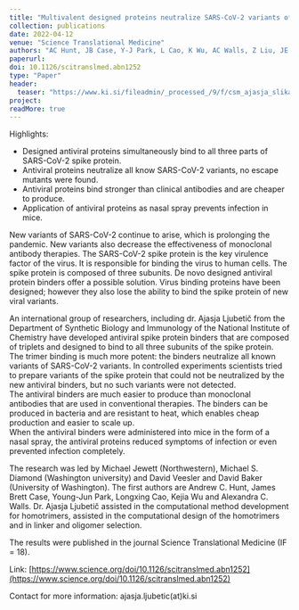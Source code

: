 ```yaml
---
title: "Multivalent designed proteins neutralize SARS-CoV-2 variants of concern and confer protection against infection in mice"
collection: publications
date: 2022-04-12
venue: "Science Translational Medicine"
authors: "AC Hunt, JB Case, Y-J Park, L Cao, K Wu, AC Walls, Z Liu, JE Bowen, H-W Yeh, S Saini, L Helms, YT Zhao, T-Y Hsiang, TN Starr, I Goreshnik, L Kozodoy, L Carter, R Ravichandran, LB Green, WL Matochko, CA Thomson, B Vögeli, A Krüger, LA VanBlargan, RE Chen, B Ying, AL Bailey, NM Kafai, SE Boyken, A Ljubetič, N Edman, G Ueda, CM Chow, M Johnson, A Addetia, M-J Navarro, N Panpradist, M Gale, BS Freedman, JD Bloom, H Ruohola-Baker, SPJ Whelan, L Stewart, MS Diamond, D Veesler, MC Jewett, D Baker"
paperurl:
doi: 10.1126/scitranslmed.abn1252
type: "Paper"
header:
  teaser: "https://www.ki.si/fileadmin/_processed_/9/f/csm_ajasja_slika_eng_2d3faebd9a.jpg"
project:
readMore: true
---
```


Highlights:  
* Designed antiviral proteins simultaneously bind to all three parts of SARS-CoV-2 spike protein.  
* Antiviral proteins neutralize all know SARS-CoV-2 variants, no escape mutants were found.  
* Antiviral proteins bind stronger than clinical antibodies and are cheaper to produce.  
* Application of antiviral proteins as nasal spray prevents infection in mice.

New variants of SARS-CoV-2 continue to arise, which is prolonging the pandemic. New variants also decrease the effectiveness of monoclonal antibody therapies. The SARS-CoV-2 spike protein is the key virulence factor of the virus. It is responsible for binding the virus to human cells. The spike protein is composed of three subunits. De novo designed antiviral protein binders offer a possible solution. Virus binding proteins have been designed; however they also lose the ability to bind the spike protein of new viral variants.

An international group of researchers, including dr. Ajasja Ljubetič from the Department of Synthetic Biology and Immunology of the National Institute of Chemistry have developed antiviral spike protein binders that are composed of triplets and designed to bind to all three subunits of the spike protein.  
The trimer binding is much more potent: the binders neutralize all known variants of SARS-CoV-2 variants. In controlled experiments scientists tried to prepare variants of the spike protein that could not be neutralized by the new antiviral binders, but no such variants were not detected.  
The antiviral binders are much easier to produce than monoclonal antibodies that are used in conventional therapies. The binders can be produced in bacteria and are resistant to heat, which enables cheap production and easier to scale up.  
When the antiviral binders were administered into mice in the form of a nasal spray, the antiviral proteins reduced symptoms of infection or even prevented infection completely.

The research was led by Michael Jewett (Northwestern), Michael S. Diamond (Washington university) and David Veesler and David Baker (University of Washington). The first authors are Andrew C. Hunt, James Brett Case, Young-Jun Park, Longxing Cao, Kejia Wu and Alexandra C. Walls. Dr. Ajasja Ljubetič assisted in the computational method development for homotrimers, assisted in the computational design of the homotrimers and in linker and oligomer selection.

The results were published in the journal Science Translational Medicine (IF = 18).

Link: [https://www.science.org/doi/10.1126/scitranslmed.abn1252](https://www.science.org/doi/10.1126/scitranslmed.abn1252)

Contact for more information: ajasja.ljubetic(at)ki.si